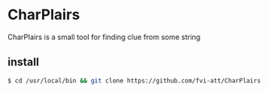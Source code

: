 # CharPlairs
CharPlairs is a small tool for finding clue from some string 

## install 
```bash
$ cd /usr/local/bin && git clone https://github.com/fvi-att/CharPlairs.git 
```
